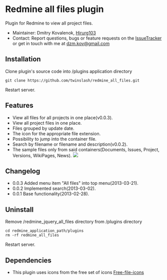 # Redmine all files plugin

Plugin for Redmine  to view all project files.

* Maintainer: Dmitry Kovalenok, [Hirurg103](https://github.com/Hirurg103)
* Contact: Report questions, bugs or feature requests on the [IssueTracker](https://github.com/twinslash/redmine_all_files/issues) or get in touch with me at [dzm.kov@gmail.com](mailto:dzm.kov@gmail.com)

## Installation

Clone plugin's source code into /plugins application directory
```console
git clone https://github.com/twinslash/redmine_all_files.git
```
Restart server.

## Features

* View all files for all projects in one place(v0.0.3).
* View all project files in one place.
* Files grouped by update date.
* The icon for the appropriate file extension.
* Possibility to jump into the container file.
* Search by filename or filename and description(v0.0.2).
* The sample files only from said containers(Documents, Issues, Project, Versions, WikiPages, News).
![](http://farm9.staticflickr.com/8519/8529759121_377dce6e8e_z.jpg)

## Changelog

* 0.0.3 Added menu item "All files" into top menu(2013-03-21).
* 0.0.2 Implemented search(2013-03-02).
* 0.0.1 Base functionality(2013-02-28).


## Uninstall

Remove /redmine_jquery_all_files directory from /plugins directory
```console
cd redmine_application_path/plugins
rm -rf redmine_all_files
```

Restart server.

## Dependencies

* This plugin uses icons from the free set of icons [Free-file-icons](https://github.com/teambox/Free-file-icons)
